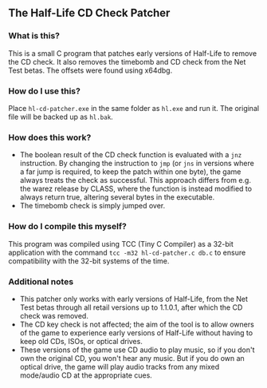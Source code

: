 ## The Half-Life CD Check Patcher

### What is this?

This is a small C program that patches early versions of Half-Life to remove the CD check. It also removes the timebomb and CD check from the Net Test betas. The offsets were found using x64dbg.

### How do I use this?

Place `hl-cd-patcher.exe` in the same folder as `hl.exe` and run it. The original file will be backed up as `hl.bak`.

### How does this work?

- The boolean result of the CD check function is evaluated with a `jnz` instruction. By changing the instruction to `jmp` (or `jns` in versions where a far jump is required, to keep the patch within one byte), the game always treats the check as successful. This approach differs from e.g. the warez release by CLASS, where the function is instead modified to always return true, altering several bytes in the executable.
- The timebomb check is simply jumped over.

### How do I compile this myself?

This program was compiled using TCC (Tiny C Compiler) as a 32-bit application with the command `tcc -m32 hl-cd-patcher.c db.c` to ensure compatibility with the 32-bit systems of the time.

### Additional notes

- This patcher only works with early versions of Half-Life, from the Net Test betas through all retail versions up to 1.1.0.1, after which the CD check was removed.
- The CD key check is not affected; the aim of the tool is to allow owners of the game to experience early versions of Half-Life without having to keep old CDs, ISOs, or optical drives.
- These versions of the game use CD audio to play music, so if you don't own the original CD, you won't hear any music. But if you do own an optical drive, the game will play audio tracks from any mixed mode/audio CD at the appropriate cues.
